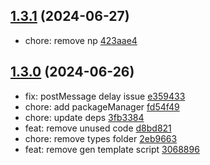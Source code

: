 ## [1.3.1](https://github.com/tomjs/vscode-extension-webview/compare/v1.3.0...v1.3.1) (2024-06-27)

- chore: remove np [423aae4](https://github.com/tomjs/vscode-extension-webview/commit/423aae4)

## [1.3.0](https://github.com/tomjs/vscode-extension-webview/compare/v1.2.0...v1.3.0) (2024-06-26)

- fix: postMessage delay issue [e359433](https://github.com/tomjs/vscode-extension-webview/commit/e359433)
- chore: add packageManager [fd54f49](https://github.com/tomjs/vscode-extension-webview/commit/fd54f49)
- chore: update deps [3fb3384](https://github.com/tomjs/vscode-extension-webview/commit/3fb3384)
- feat: remove unused code [d8bd821](https://github.com/tomjs/vscode-extension-webview/commit/d8bd821)
- chore: remove types folder [2eb9663](https://github.com/tomjs/vscode-extension-webview/commit/2eb9663)
- feat: remove gen template script [3068896](https://github.com/tomjs/vscode-extension-webview/commit/3068896)
